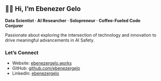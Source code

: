 ## 👋🏽 Hi, I’m Ebenezer Gelo

**Data Scientist · AI Researcher · Solopreneur · Coffee‑Fueled Code Conjurer**

Passionate about exploring the intersection of technology and innovation to drive meaningful advancements in AI Safety.

### Let’s Connect

-  Website: [ebenezergelo.works](https://ebenezergelo.works)  
-  GitHub: [github.com/ebenezergelo](https://github.com/ebenezergelo)  
-  LinkedIn: [ebenezergelo](https://za.linkedin.com/in/ebenezergelo)  
